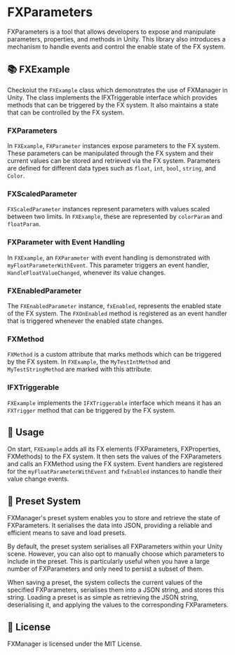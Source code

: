 # FXParameters

FXParameters is a tool that allows developers to expose and manipulate parameters, properties, and methods in Unity. This library also introduces a mechanism to handle events and control the enable state of the FX system.

## 📚 FXExample

Checkoiut the `FXExample` class which demonstrates the use of FXManager in Unity. The class implements the IFXTriggerable interface which provides methods that can be triggered by the FX system. It also maintains a state that can be controlled by the FX system.

### FXParameters

In `FXExample`, `FXParameter` instances expose parameters to the FX system. These parameters can be manipulated through the FX system and their current values can be stored and retrieved via the FX system. Parameters are defined for different data types such as `float`, `int`, `bool`, `string`, and `Color`.

### FXScaledParameter

`FXScaledParameter` instances represent parameters with values scaled between two limits. In `FXExample`, these are represented by `colorParam` and `floatParam`.

### FXParameter with Event Handling

In `FXExample`, an `FXParameter` with event handling is demonstrated with `myFloatParameterWithEvent`. This parameter triggers an event handler, `HandleFloatValueChanged`, whenever its value changes.

### FXEnabledParameter

The `FXEnabledParameter` instance, `fxEnabled`, represents the enabled state of the FX system. The `FXOnEnabled` method is registered as an event handler that is triggered whenever the enabled state changes.

### FXMethod

`FXMethod` is a custom attribute that marks methods which can be triggered by the FX system. In `FXExample`, the `MyTestIntMethod` and `MyTestStringMethod` are marked with this attribute.

### IFXTriggerable

`FXExample` implements the `IFXTriggerable` interface which means it has an `FXTrigger` method that can be triggered by the FX system.

## 🧪 Usage

On start, `FXExample` adds all its FX elements (FXParameters, FXProperties, FXMethods) to the FX system. It then sets the values of the FXParameters and calls an FXMethod using the FX system. Event handlers are registered for the `myFloatParameterWithEvent` and `fxEnabled` instances to handle their value change events.

## 🔐 Preset System
FXManager's preset system enables you to store and retrieve the state of FXParameters. It serialises the data into JSON, providing a reliable and efficient means to save and load presets.

By default, the preset system serialises all FXParameters within your Unity scene. However, you can also opt to manually choose which parameters to include in the preset. This is particularly useful when you have a large number of FXParameters and only need to persist a subset of them.

When saving a preset, the system collects the current values of the specified FXParameters, serialises them into a JSON string, and stores this string. Loading a preset is as simple as retrieving the JSON string, deserialising it, and applying the values to the corresponding FXParameters.

## 📄 License

FXManager is licensed under the MIT License.
